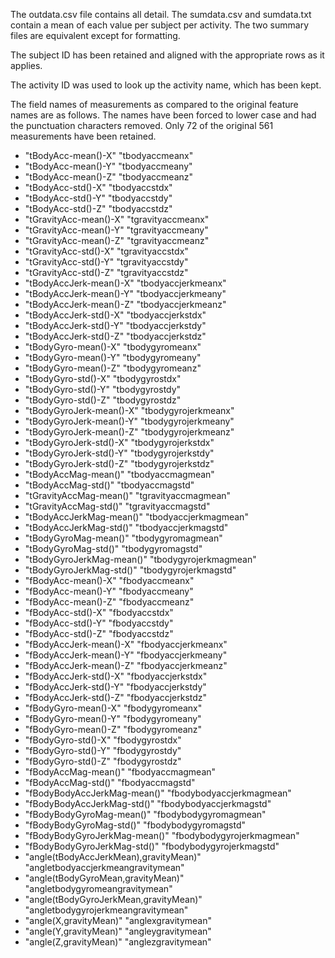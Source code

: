 The outdata.csv file contains all detail.   The sumdata.csv and sumdata.txt contain a mean of each value per subject per activity.   The two summary files are equivalent except for formatting.

The subject ID has been retained and aligned with the appropriate rows as it applies.

The activity ID was used to look up the activity name, which has been kept.

The field names of measurements as compared to the original feature names are as follows.   The names have been forced to lower case and had the punctuation characters removed.   Only 72 of the original 561 measurements have been retained.

* "tBodyAcc-mean()-X" "tbodyaccmeanx"
* "tBodyAcc-mean()-Y" "tbodyaccmeany"
* "tBodyAcc-mean()-Z" "tbodyaccmeanz"
* "tBodyAcc-std()-X" "tbodyaccstdx"
* "tBodyAcc-std()-Y" "tbodyaccstdy"
* "tBodyAcc-std()-Z" "tbodyaccstdz"
* "tGravityAcc-mean()-X" "tgravityaccmeanx"
* "tGravityAcc-mean()-Y" "tgravityaccmeany"
* "tGravityAcc-mean()-Z" "tgravityaccmeanz"
* "tGravityAcc-std()-X" "tgravityaccstdx"
* "tGravityAcc-std()-Y" "tgravityaccstdy"
* "tGravityAcc-std()-Z" "tgravityaccstdz"
* "tBodyAccJerk-mean()-X" "tbodyaccjerkmeanx"
* "tBodyAccJerk-mean()-Y" "tbodyaccjerkmeany"
* "tBodyAccJerk-mean()-Z" "tbodyaccjerkmeanz"
* "tBodyAccJerk-std()-X" "tbodyaccjerkstdx"
* "tBodyAccJerk-std()-Y" "tbodyaccjerkstdy"
* "tBodyAccJerk-std()-Z" "tbodyaccjerkstdz"
* "tBodyGyro-mean()-X" "tbodygyromeanx"
* "tBodyGyro-mean()-Y" "tbodygyromeany"
* "tBodyGyro-mean()-Z" "tbodygyromeanz"
* "tBodyGyro-std()-X" "tbodygyrostdx"
* "tBodyGyro-std()-Y" "tbodygyrostdy"
* "tBodyGyro-std()-Z" "tbodygyrostdz"
* "tBodyGyroJerk-mean()-X" "tbodygyrojerkmeanx"
* "tBodyGyroJerk-mean()-Y" "tbodygyrojerkmeany"
* "tBodyGyroJerk-mean()-Z" "tbodygyrojerkmeanz"
* "tBodyGyroJerk-std()-X" "tbodygyrojerkstdx"
* "tBodyGyroJerk-std()-Y" "tbodygyrojerkstdy"
* "tBodyGyroJerk-std()-Z" "tbodygyrojerkstdz"
* "tBodyAccMag-mean()" "tbodyaccmagmean"
* "tBodyAccMag-std()" "tbodyaccmagstd"
* "tGravityAccMag-mean()" "tgravityaccmagmean"
* "tGravityAccMag-std()" "tgravityaccmagstd"
* "tBodyAccJerkMag-mean()" "tbodyaccjerkmagmean"
* "tBodyAccJerkMag-std()" "tbodyaccjerkmagstd"
* "tBodyGyroMag-mean()" "tbodygyromagmean"
* "tBodyGyroMag-std()" "tbodygyromagstd"
* "tBodyGyroJerkMag-mean()" "tbodygyrojerkmagmean"
* "tBodyGyroJerkMag-std()" "tbodygyrojerkmagstd"
* "fBodyAcc-mean()-X" "fbodyaccmeanx"
* "fBodyAcc-mean()-Y" "fbodyaccmeany"
* "fBodyAcc-mean()-Z" "fbodyaccmeanz"
* "fBodyAcc-std()-X" "fbodyaccstdx"
* "fBodyAcc-std()-Y" "fbodyaccstdy"
* "fBodyAcc-std()-Z" "fbodyaccstdz"
* "fBodyAccJerk-mean()-X" "fbodyaccjerkmeanx"
* "fBodyAccJerk-mean()-Y" "fbodyaccjerkmeany"
* "fBodyAccJerk-mean()-Z" "fbodyaccjerkmeanz"
* "fBodyAccJerk-std()-X" "fbodyaccjerkstdx"
* "fBodyAccJerk-std()-Y" "fbodyaccjerkstdy"
* "fBodyAccJerk-std()-Z" "fbodyaccjerkstdz"
* "fBodyGyro-mean()-X" "fbodygyromeanx"
* "fBodyGyro-mean()-Y" "fbodygyromeany"
* "fBodyGyro-mean()-Z" "fbodygyromeanz"
* "fBodyGyro-std()-X" "fbodygyrostdx"
* "fBodyGyro-std()-Y" "fbodygyrostdy"
* "fBodyGyro-std()-Z" "fbodygyrostdz"
* "fBodyAccMag-mean()" "fbodyaccmagmean"
* "fBodyAccMag-std()" "fbodyaccmagstd"
* "fBodyBodyAccJerkMag-mean()" "fbodybodyaccjerkmagmean"
* "fBodyBodyAccJerkMag-std()" "fbodybodyaccjerkmagstd"
* "fBodyBodyGyroMag-mean()" "fbodybodygyromagmean"
* "fBodyBodyGyroMag-std()" "fbodybodygyromagstd"
* "fBodyBodyGyroJerkMag-mean()" "fbodybodygyrojerkmagmean"
* "fBodyBodyGyroJerkMag-std()" "fbodybodygyrojerkmagstd"
* "angle(tBodyAccJerkMean),gravityMean)" "angletbodyaccjerkmeangravitymean"
* "angle(tBodyGyroMean,gravityMean)" "angletbodygyromeangravitymean"
* "angle(tBodyGyroJerkMean,gravityMean)" "angletbodygyrojerkmeangravitymean"
* "angle(X,gravityMean)" "anglexgravitymean"
* "angle(Y,gravityMean)" "angleygravitymean"
* "angle(Z,gravityMean)" "anglezgravitymean"

